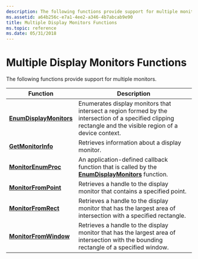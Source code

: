 ```yaml
---
description: The following functions provide support for multiple monitors.
ms.assetid: a64b256c-e7a1-4ee2-a346-4b7abcab9e90
title: Multiple Display Monitors Functions
ms.topic: reference
ms.date: 05/31/2018
---
```


# Multiple Display Monitors Functions

The following functions provide support for multiple monitors.



| Function                                           | Description                                                                                                                                                  |
|----------------------------------------------------|--------------------------------------------------------------------------------------------------------------------------------------------------------------|
| [**EnumDisplayMonitors**](/windows/desktop/api/Winuser/nf-winuser-enumdisplaymonitors) | Enumerates display monitors that intersect a region formed by the intersection of a specified clipping rectangle and the visible region of a device context. |
| [**GetMonitorInfo**](/windows/desktop/api/Winuser/nf-winuser-getmonitorinfoa)           | Retrieves information about a display monitor.                                                                                                               |
| [**MonitorEnumProc**](/windows/desktop/api/Winuser/nc-winuser-monitorenumproc)         | An application-defined callback function that is called by the [**EnumDisplayMonitors**](/windows/desktop/api/Winuser/nf-winuser-enumdisplaymonitors) function.                                  |
| [**MonitorFromPoint**](/windows/desktop/api/Winuser/nf-winuser-monitorfrompoint)       | Retrieves a handle to the display monitor that contains a specified point.                                                                                   |
| [**MonitorFromRect**](/windows/desktop/api/Winuser/nf-winuser-monitorfromrect)         | Retrieves a handle to the display monitor that has the largest area of intersection with a specified rectangle.                                              |
| [**MonitorFromWindow**](/windows/desktop/api/Winuser/nf-winuser-monitorfromwindow)     | Retrieves a handle to the display monitor that has the largest area of intersection with the bounding rectangle of a specified window.                       |



 

 

 



